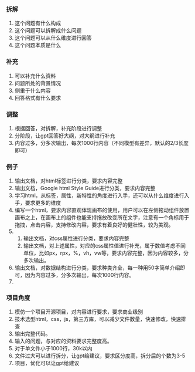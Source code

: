 ### 拆解
1. 这个问题有什么构成
2. 这个问题可以拆解成什么问题
3. 这个问题可以从什么维度进行回答
4. 这个问题本质是什么

### 补充
1. 可以补充什么资料
2. 问题所处的背景情况
3. 侧重于什么内容
4. 回答格式有什么要求

### 调整
1. 根据回答，对拆解，补充阶段进行调整
2. 分阶段，让gpt回答好大纲，对大纲进行补充
3. 内容过多，分多次输出，每次1000行内容（不同模型有差异，默认的2/3长度即可）

### 例子
1. 输出文档，对html标签进行分类，要求内容完整
2. 输出文档，Google html Style Guide进行分类，要求内容完整
3. 学习html，从标签，属性，新特性的角度进行入手，还可以从什么维度进行入手，要求更多的维度
4. 编写一个html，要求内容直观体现画布的使用，用户可以在左侧拖动组件放置画布之上，在画布上的组件也能支持拖放改变所在文字，注意有一个角标用于拖拽，点击内容，支持修改内容，要求有着良好的健壮性，较为美观。
5. 
   1. 输出文档，对css属性进行分类，要求内容完整
   2. 输出文档，对上述属性，对应的css属性值进行补充，属于数值考虑不同单位，比如px，rpx，%，vh，vw等，要求内容完整，因为内容较多，分多次输出。
6. 输出文档，对数据结构进行分类，要求种类齐全，每一种用50字简单介绍即可，因为内容过多，分多次输出，每次1000行内容。
7. 

### 项目角度
1. 模仿一个项目开源项目，对内容进行要求，要求商业级别
2. 技术选型html，css，js，第三方库，可以减少文件数量，快速修改，快速排查
3. 输出完整代码。
4. 输入的问题，与对应的资料要求完整度高。
5. 对于单文件小于1000行，30k以内
6. 文件过大可以进行拆分，让gpt给建议，要求区分度高，拆分后的个数为3-5
7. 项目，优化可以让gpt给建议

